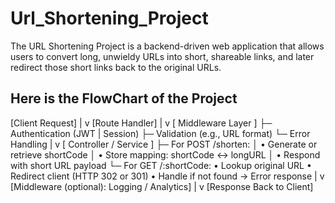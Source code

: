 # Url_Shortening_Project
The URL Shortening Project is a backend-driven web application that allows users to convert long, unwieldy URLs into short, shareable links, and later redirect those short links back to the original URLs.

## Here is the FlowChart of the Project
[Client Request]
       |
       v
[Route Handler]
       |
       v
[ Middleware Layer ]
   ├─ Authentication (JWT | Session)
   ├─ Validation (e.g., URL format)
   └─ Error Handling
       |
       v
[ Controller / Service ]
   ├─ For POST /shorten:
   │     • Generate or retrieve shortCode
   │     • Store mapping: shortCode ↔ longURL
   │     • Respond with short URL payload
   └─ For GET /:shortCode:
         • Lookup original URL
         • Redirect client (HTTP 302 or 301)
         • Handle if not found → Error response
       |
       v
[Middleware (optional): Logging / Analytics]
       |
       v
[Response Back to Client]
